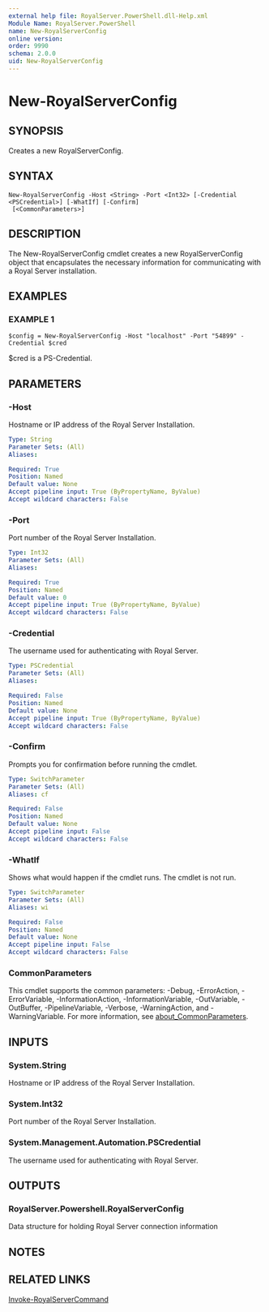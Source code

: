 ```yaml
---
external help file: RoyalServer.PowerShell.dll-Help.xml
Module Name: RoyalServer.PowerShell
name: New-RoyalServerConfig
online version:
order: 9990
schema: 2.0.0
uid: New-RoyalServerConfig
---
```


# New-RoyalServerConfig

## SYNOPSIS
Creates a new RoyalServerConfig.

## SYNTAX

```
New-RoyalServerConfig -Host <String> -Port <Int32> [-Credential <PSCredential>] [-WhatIf] [-Confirm]
 [<CommonParameters>]
```

## DESCRIPTION
The New-RoyalServerConfig cmdlet creates a new RoyalServerConfig object that encapsulates the necessary information for communicating with a Royal Server installation.

## EXAMPLES

### EXAMPLE 1
```
$config = New-RoyalServerConfig -Host "localhost" -Port "54899" -Credential $cred
```

$cred is a PS-Credential.

## PARAMETERS

### -Host
Hostname or IP address of the Royal Server Installation.

```yaml
Type: String
Parameter Sets: (All)
Aliases:

Required: True
Position: Named
Default value: None
Accept pipeline input: True (ByPropertyName, ByValue)
Accept wildcard characters: False
```

### -Port
Port number of the Royal Server Installation.

```yaml
Type: Int32
Parameter Sets: (All)
Aliases:

Required: True
Position: Named
Default value: 0
Accept pipeline input: True (ByPropertyName, ByValue)
Accept wildcard characters: False
```

### -Credential
The username used for authenticating with Royal Server.

```yaml
Type: PSCredential
Parameter Sets: (All)
Aliases:

Required: False
Position: Named
Default value: None
Accept pipeline input: True (ByPropertyName, ByValue)
Accept wildcard characters: False
```

### -Confirm
Prompts you for confirmation before running the cmdlet.

```yaml
Type: SwitchParameter
Parameter Sets: (All)
Aliases: cf

Required: False
Position: Named
Default value: None
Accept pipeline input: False
Accept wildcard characters: False
```

### -WhatIf
Shows what would happen if the cmdlet runs.
The cmdlet is not run.

```yaml
Type: SwitchParameter
Parameter Sets: (All)
Aliases: wi

Required: False
Position: Named
Default value: None
Accept pipeline input: False
Accept wildcard characters: False
```

### CommonParameters
This cmdlet supports the common parameters: -Debug, -ErrorAction, -ErrorVariable, -InformationAction, -InformationVariable, -OutVariable, -OutBuffer, -PipelineVariable, -Verbose, -WarningAction, and -WarningVariable. For more information, see [about_CommonParameters](http://go.microsoft.com/fwlink/?LinkID=113216).

## INPUTS

### System.String
Hostname or IP address of the Royal Server Installation.

### System.Int32
Port number of the Royal Server Installation.

### System.Management.Automation.PSCredential
The username used for authenticating with Royal Server.

## OUTPUTS

### RoyalServer.Powershell.RoyalServerConfig
Data structure for holding Royal Server connection information

## NOTES

## RELATED LINKS

[Invoke-RoyalServerCommand](Invoke-RoyalServerCommand.md)

